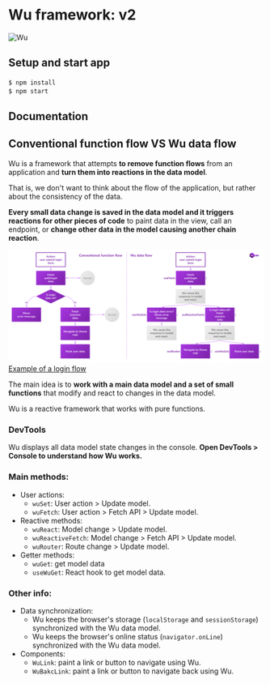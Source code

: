 # Wu framework: v2

![Wu](./resources/wu-logotype-03.png)

## Setup and start app

```sh
$ npm install
$ npm start
```

## Documentation

## Conventional function flow VS Wu data flow

Wu is a framework that attempts **to remove function flows** from an application and **turn them into reactions in the data model**.

That is, we don't want to think about the flow of the application, but rather about the consistency of the data.

**Every small data change is saved in the data model and it triggers reactions for other pieces of code** to paint data in the view, call an endpoint, or **change other data in the model causing another chain reaction**.

[![](./coventional-vs-data-flow.svg)Example of a login flow](./coventional-vs-data-flow.svg)

The main idea is to **work with a main data model and a set of small functions** that modify and react to changes in the data model.

Wu is a reactive framework that works with pure functions.

### DevTools

Wu displays all data model state changes in the console. **Open DevTools > Console to understand how Wu works.**

### Main methods:

- User actions:
  - `wuSet`: User action > Update model.
  - `wuFetch`: User action > Fetch API > Update model.
- Reactive methods:
  - `wuReact`: Model change > Update model.
  - `wuReactiveFetch`: Model change > Fetch API > Update model.
  - `wuRouter`: Route change > Update model.
- Getter methods:
  - `wuGet`: get model data
  - `useWuGet`: React hook to get model data.

### Other info:

- Data synchronization:
  - Wu keeps the browser's storage (`localStorage` and `sessionStorage`) synchronized with the Wu data model.
  - Wu keeps the browser's online status (`navigator.onLine`) synchronized with the Wu data model.
- Components:
  - `WuLink`: paint a link or button to navigate using Wu.
  - `WuBakcLink`: paint a link or button to navigate back using Wu.